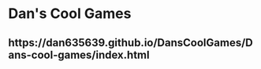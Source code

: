 <h1>Dan's Cool Games</h1>
<h2>https://dan635639.github.io/DansCoolGames/Dans-cool-games/index.html</h2>